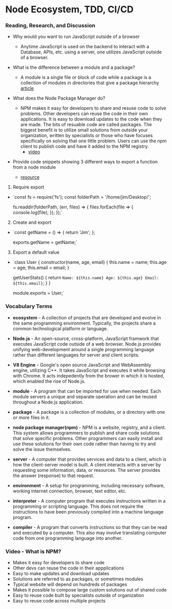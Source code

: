# Node Ecosystem, TDD, CI/CD

### Reading, Research, and Discussion

* Why would you want to run JavaScript outside of a browser
  * Anytime JavaScript is used on the backend to interact with a Database, APIs, etc. using a server, one utilizes JavaScript outside of a browser. 

* What is the difference between a module and a package?
  * A module is a single file or block of code while a package is a collection of modules in directories that give a package hierarchy 
    [article](https://stackoverflow.com/questions/7948494/whats-the-difference-between-a-python-module-and-a-python-package#:~:text=A%20module%20is%20a%20single,e.g.&text=A%20package%20is%20a%20collection,that%20give%20a%20package%20hierarchy.&text=Any%20Python%20file%20is%20a,file's%20base%20name%20without%20the%20.)

* What does the Node Package Manager do?
  * NPM makes it easy for developers to share and resuse code to solve problems. Other developers can reuse the code in their own applications. It is easy to download updates to the code when they are made. The bits of resuable code are called packages. The biggest benefit is to utilize small solutions from outside your organization, written by specialists or those who have focuses specifically on solving that one little problem. Users can use the npm client to publish code and have it added to the NPM registry. 
    * [video](https://docs.npmjs.com/about-npm/index.html)

* Provide code snippets showing 3 different ways to export a function from a node module 
  * [resource](https://www.sitepoint.com/understanding-module-exports-exports-node-js/)

1. Require export
  * `const fs = require('fs');
     const folderPath = '/home/jim/Desktop/';

     fs.readdir(folderPath, (err, files) => {
       files.forEach(file => {
         console.log(file);
       });
    });`

2. Create and export
  * `const getName = () => {
      return 'Jim';
    };

    exports.getName = getName;`

3. Export a default value
  * `class User {
      constructor(name, age, email) {
        this.name = name;
        this.age = age;
        this.email = email;
      }

      getUserStats() {
        return `
          Name: ${this.name}
          Age: ${this.age}
          Email: ${this.email}
        `;
      }
    }

    module.exports = User;`

### Vocabulary Terms

* **ecosystem** - A collection of projects that are developed and evolve in the same programming environment. Typically, the projects share a common technological platform or language. 

* **Node.js** - An open-source, cross-platform, JavaScript framwork that executes JavaScript code outside of a web browser. Node.js provides unifying web-development around a single programming language rather than different languages for server and client scripts. 

* **V8 Engine** - Google's open source JavaScript and WebAssembly engine, utilizing C++. It takes JavaScript and executes it while browsing with Chrome. It acts indepedently from the brower in which it is hosted, which enabled the rise of Node.js. 

* **module** - A program that can be imported for use when needed. Each module servers a unique and separate operation and can be reused throughout a Node.js application. 

* **package** - A package is a collection of modules, or a directory with one or more files in it. 

* **node package manager(npm)** - NPM is a website, registry, and a client. This system allows programmers to publish and share code solutions that solve specific problems. Other programmers can easily install and use these solutions for their own code rather than having to try and solve the issue themselves. 

* **server** - A computer that provides services and data to a client, which is how the client-server model is built. A client interacts with a server by requesting some information, data, or resources. The server provides the answer (response) to that request.   

* **environment** - A setup for programming, including necessary software, working internet connection, browser, text editor, etc. 

* **interpreter** - A computer program that executes instructions written in a programming or scripting language. This does not require the instructions to have been previously compiled into a machine language program. 

* **compiler** - A program that converts instructions so that they can be read and executed by a computer. This also may involve translating computer code from one programming language into another. 

### Video - What is NPM?

* Makes it easy for developers to share code
* Other devs can reuse the code in their appplications
* Easy to make updates and download updates
* Solutions are referred to as packages, or sometimes modules
* Typical website will depend on hundreds of packages
* Makes it possible to compose large custom solutions out of shared code
* Easy to reuse code built by specialists outside of organization
* Easy to reuse code across multiple projects
